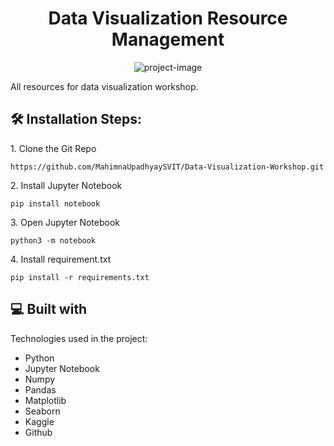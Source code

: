 <h1 align="center" id="title">Data Visualization Resource Management</h1>

<p align="center"><img src="https://socialify.git.ci/MahimnaUpadhyaySVIT/Data-Visualization-Workshop/image?language=1&amp;name=1&amp;owner=1&amp;theme=Light" alt="project-image"></p>

<p id="description">All resources for data visualization workshop.</p>

<h2>🛠️ Installation Steps:</h2>

<p>1. Clone the Git Repo</p>

```
https://github.com/MahimnaUpadhyaySVIT/Data-Visualization-Workshop.git
```

<p>2. Install Jupyter Notebook</p>

```
pip install notebook
```

<p>3. Open Jupyter Notebook</p>

```
python3 -m notebook
```

<p>4. Install requirement.txt</p>

```
pip install -r requirements.txt
```
  
<h2>💻 Built with</h2>

Technologies used in the project:

*   Python
*   Jupyter Notebook
*   Numpy
*   Pandas
*   Matplotlib
*   Seaborn
*   Kaggle
*   Github
